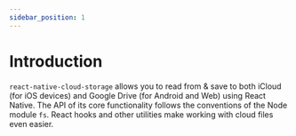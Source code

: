 ```yaml
---
sidebar_position: 1
---
```


# Introduction

`react-native-cloud-storage` allows you to read from & save to both iCloud (for iOS devices) and Google Drive (for Android and Web) using React Native. The API of its core functionality follows the conventions of the Node module `fs`. React hooks and other utilities make working with cloud files even easier.
